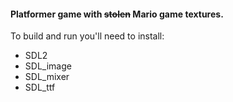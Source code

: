 #### Platformer game with ~~stolen~~ Mario game textures.

To build and run you'll need to install:
- SDL2
- SDL_image
- SDL_mixer
- SDL_ttf
